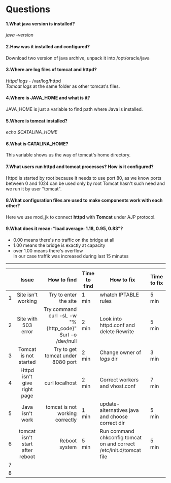 



# Questions


#### 1.What java version is installed?

*java -version*

#### 2.How was it installed and configured?
Download two version of java archive, unpack it into /opt/oracle/java 

#### 3.Where are log files of tomcat and httpd?
 *Httpd logs* - /var/log/httpd  
 *Tomcat logs* at the same folder as other tomcat's files.  

#### 4.Where is JAVA_HOME and what is it?
JAVA_HOME is just a variable to find path where Java is installed.
#### 5.Where is tomcat installed?
*echo $CATALINA_HOME*
#### 6.What is CATALINA_HOME?
This variable shows us the way of tomcat's home directory.
#### 7.What users run httpd and tomcat processes? How is it configured?
Httpd is started by root because it needs to use port 80, as we know ports between 0 and 1024 can be used only by root
Tomcat hasn't such need and we run it by user "tomcat".
#### 8.What configuration files are used to make components work with each other?
Here we use mod_jk to connect **httpd** with **Tomcat** under  AJP protocol.
#### 9.What does it mean: “load average: 1.18, 0.95, 0.83”?
* 0.00 means there's no traffic on the bridge at all  
* 1.00 means the bridge is exactly at capacity  
* over 1.00 means there's overflow  
In our case traffik was increased during last 15 minutes  
---  
  
|  	| Issue | How to find 	|Time to find 	|   How to fix	|  Time to fix 	|
|----------	|:-------------:	|------:	|---	|---	|---	|
| 1	| Site isn't working |Try to enter the site 	| 1 min 	|   whatch IPTABLE rules 	|  5 min  	|
| 2	|  Site with 503 error	| Try command curl -sL -w "%{http_code}" $url -o /dev/null	|  2 min 	| Look into httpd.conf and delete Rewrite |   5 min	|
| 3 | Tomcat is not started	|Try to get tomcat under 8080 port | 2 min	| Change owner of *logs* dir 	|  3 min 	|
| 4 |  Httpd isn't give right page 	|curl localhost	| 2 min	| Correct workers and vhost.conf  |  7 min 	|
| 5 |   Java isn't work	| tomcat is not working correctly  	|  1 min 	| update-alternatives java and choose correct dir	| 5 min|
| 6 |  tomcat isn't start after reboot 	|  Reboot system 	| 5 min  	| Run command chkconfig tomcat on and correct /etc/init.d/tomcat file  	|  5 min 	|
| 7 |               	|       	|   	|   	|   	|
| 8 |               	|       	|   	|   	|   	|
